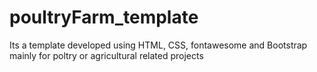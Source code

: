 # poultryFarm_template
Its a template developed using HTML, CSS, fontawesome and Bootstrap mainly for poltry or agricultural related  projects
